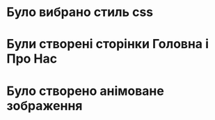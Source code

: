# Було вибрано стиль css
# Були створені сторінки Головна і Про Нас
# Було створено анімоване зображення 
